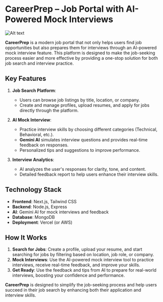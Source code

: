 # **CareerPrep** – Job Portal with AI-Powered Mock Interviews
![Alt text](https://res.cloudinary.com/dvodvtbqr/image/upload/v1728820503/Screenshot_2024-10-13_172412_c6m2mj.png)

**CareerPrep** is a modern job portal that not only helps users find job opportunities but also prepares them for interviews through an AI-powered mock interview feature. This platform is designed to make the job-seeking process easier and more effective by providing a one-stop solution for both job search and interview practice.

## **Key Features**
1. **Job Search Platform**:
   - Users can browse job listings by title, location, or company.
   - Create and manage profiles, upload resumes, and apply for jobs directly through the platform.
   
2. **AI Mock Interview**:
   - Practice interview skills by choosing different categories (Technical, Behavioral, etc.).
   - **Gemini AI** simulates interview questions and provides real-time feedback on responses.
   - Personalized tips and suggestions to improve performance.

3. **Interview Analytics**:
   - AI analyzes the user's responses for clarity, tone, and content.
   - Detailed feedback report to help users enhance their interview skills.

## **Technology Stack**
- **Frontend**: Next.js, Tailwind CSS
- **Backend**: Node.js, Express
- **AI**: Gemini AI for mock interviews and feedback
- **Database**: MongoDB
- **Deployment**: Vercel (or AWS)

## **How It Works**
1. **Search for Jobs**: Create a profile, upload your resume, and start searching for jobs by filtering based on location, job role, or company.
2. **Mock Interviews**: Use the AI-powered mock interview tool to practice interviews, receive real-time feedback, and improve your skills.
3. **Get Ready**: Use the feedback and tips from AI to prepare for real-world interviews, boosting your confidence and performance.

**CareerPrep** is designed to simplify the job-seeking process and help users succeed in their job search by enhancing both their application and interview skills.

